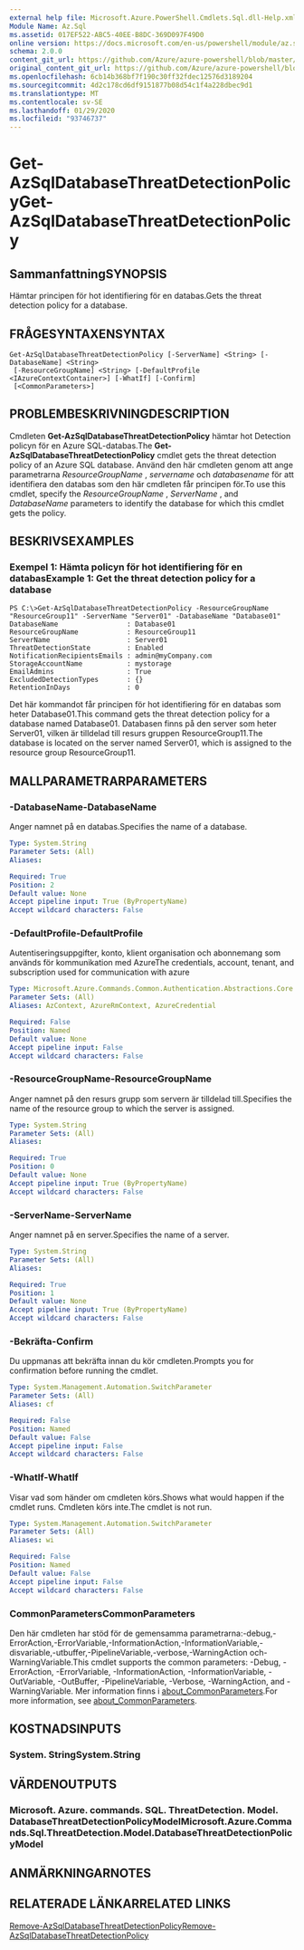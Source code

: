 ```yaml
---
external help file: Microsoft.Azure.PowerShell.Cmdlets.Sql.dll-Help.xml
Module Name: Az.Sql
ms.assetid: 017EF522-ABC5-40EE-B8DC-369D097F49D0
online version: https://docs.microsoft.com/en-us/powershell/module/az.sql/get-azsqldatabasethreatdetectionpolicy
schema: 2.0.0
content_git_url: https://github.com/Azure/azure-powershell/blob/master/src/Sql/Sql/help/Get-AzSqlDatabaseThreatDetectionPolicy.md
original_content_git_url: https://github.com/Azure/azure-powershell/blob/master/src/Sql/Sql/help/Get-AzSqlDatabaseThreatDetectionPolicy.md
ms.openlocfilehash: 6cb14b368bf7f190c30ff32fdec12576d3189204
ms.sourcegitcommit: 4d2c178cd6df9151877b08d54c1f4a228dbec9d1
ms.translationtype: MT
ms.contentlocale: sv-SE
ms.lasthandoff: 01/29/2020
ms.locfileid: "93746737"
---
```

# <span data-ttu-id="1bad1-101">Get-AzSqlDatabaseThreatDetectionPolicy</span><span class="sxs-lookup"><span data-stu-id="1bad1-101">Get-AzSqlDatabaseThreatDetectionPolicy</span></span>

## <span data-ttu-id="1bad1-102">Sammanfattning</span><span class="sxs-lookup"><span data-stu-id="1bad1-102">SYNOPSIS</span></span>
<span data-ttu-id="1bad1-103">Hämtar principen för hot identifiering för en databas.</span><span class="sxs-lookup"><span data-stu-id="1bad1-103">Gets the threat detection policy for a database.</span></span>

## <span data-ttu-id="1bad1-104">FRÅGESYNTAXEN</span><span class="sxs-lookup"><span data-stu-id="1bad1-104">SYNTAX</span></span>

```
Get-AzSqlDatabaseThreatDetectionPolicy [-ServerName] <String> [-DatabaseName] <String>
 [-ResourceGroupName] <String> [-DefaultProfile <IAzureContextContainer>] [-WhatIf] [-Confirm]
 [<CommonParameters>]
```

## <span data-ttu-id="1bad1-105">PROBLEMBESKRIVNING</span><span class="sxs-lookup"><span data-stu-id="1bad1-105">DESCRIPTION</span></span>
<span data-ttu-id="1bad1-106">Cmdleten **Get-AzSqlDatabaseThreatDetectionPolicy** hämtar hot Detection policyn för en Azure SQL-databas.</span><span class="sxs-lookup"><span data-stu-id="1bad1-106">The **Get-AzSqlDatabaseThreatDetectionPolicy** cmdlet gets the threat detection policy of an Azure SQL database.</span></span>
<span data-ttu-id="1bad1-107">Använd den här cmdleten genom att ange parametrarna *ResourceGroupName* , *servername* och *databasename* för att identifiera den databas som den här cmdleten får principen för.</span><span class="sxs-lookup"><span data-stu-id="1bad1-107">To use this cmdlet, specify the *ResourceGroupName* , *ServerName* , and *DatabaseName* parameters to identify the database for which this cmdlet gets the policy.</span></span>

## <span data-ttu-id="1bad1-108">BESKRIVS</span><span class="sxs-lookup"><span data-stu-id="1bad1-108">EXAMPLES</span></span>

### <span data-ttu-id="1bad1-109">Exempel 1: Hämta policyn för hot identifiering för en databas</span><span class="sxs-lookup"><span data-stu-id="1bad1-109">Example 1: Get the threat detection policy for a database</span></span>
```
PS C:\>Get-AzSqlDatabaseThreatDetectionPolicy -ResourceGroupName "ResourceGroup11" -ServerName "Server01" -DatabaseName "Database01"
DatabaseName                 : Database01
ResourceGroupName            : ResourceGroup11
ServerName                   : Server01
ThreatDetectionState         : Enabled
NotificationRecipientsEmails : admin@myCompany.com
StorageAccountName           : mystorage
EmailAdmins                  : True
ExcludedDetectionTypes       : {}
RetentionInDays              : 0
```

<span data-ttu-id="1bad1-110">Det här kommandot får principen för hot identifiering för en databas som heter Database01.</span><span class="sxs-lookup"><span data-stu-id="1bad1-110">This command gets the threat detection policy for a database named Database01.</span></span>
<span data-ttu-id="1bad1-111">Databasen finns på den server som heter Server01, vilken är tilldelad till resurs gruppen ResourceGroup11.</span><span class="sxs-lookup"><span data-stu-id="1bad1-111">The database is located on the server named Server01, which is assigned to the resource group ResourceGroup11.</span></span>

## <span data-ttu-id="1bad1-112">MALLPARAMETRAR</span><span class="sxs-lookup"><span data-stu-id="1bad1-112">PARAMETERS</span></span>

### <span data-ttu-id="1bad1-113">-DatabaseName</span><span class="sxs-lookup"><span data-stu-id="1bad1-113">-DatabaseName</span></span>
<span data-ttu-id="1bad1-114">Anger namnet på en databas.</span><span class="sxs-lookup"><span data-stu-id="1bad1-114">Specifies the name of a database.</span></span>

```yaml
Type: System.String
Parameter Sets: (All)
Aliases:

Required: True
Position: 2
Default value: None
Accept pipeline input: True (ByPropertyName)
Accept wildcard characters: False
```

### <span data-ttu-id="1bad1-115">-DefaultProfile</span><span class="sxs-lookup"><span data-stu-id="1bad1-115">-DefaultProfile</span></span>
<span data-ttu-id="1bad1-116">Autentiseringsuppgifter, konto, klient organisation och abonnemang som används för kommunikation med Azure</span><span class="sxs-lookup"><span data-stu-id="1bad1-116">The credentials, account, tenant, and subscription used for communication with azure</span></span>

```yaml
Type: Microsoft.Azure.Commands.Common.Authentication.Abstractions.Core.IAzureContextContainer
Parameter Sets: (All)
Aliases: AzContext, AzureRmContext, AzureCredential

Required: False
Position: Named
Default value: None
Accept pipeline input: False
Accept wildcard characters: False
```

### <span data-ttu-id="1bad1-117">-ResourceGroupName</span><span class="sxs-lookup"><span data-stu-id="1bad1-117">-ResourceGroupName</span></span>
<span data-ttu-id="1bad1-118">Anger namnet på den resurs grupp som servern är tilldelad till.</span><span class="sxs-lookup"><span data-stu-id="1bad1-118">Specifies the name of the resource group to which the server is assigned.</span></span>

```yaml
Type: System.String
Parameter Sets: (All)
Aliases:

Required: True
Position: 0
Default value: None
Accept pipeline input: True (ByPropertyName)
Accept wildcard characters: False
```

### <span data-ttu-id="1bad1-119">-ServerName</span><span class="sxs-lookup"><span data-stu-id="1bad1-119">-ServerName</span></span>
<span data-ttu-id="1bad1-120">Anger namnet på en server.</span><span class="sxs-lookup"><span data-stu-id="1bad1-120">Specifies the name of a server.</span></span>

```yaml
Type: System.String
Parameter Sets: (All)
Aliases:

Required: True
Position: 1
Default value: None
Accept pipeline input: True (ByPropertyName)
Accept wildcard characters: False
```

### <span data-ttu-id="1bad1-121">-Bekräfta</span><span class="sxs-lookup"><span data-stu-id="1bad1-121">-Confirm</span></span>
<span data-ttu-id="1bad1-122">Du uppmanas att bekräfta innan du kör cmdleten.</span><span class="sxs-lookup"><span data-stu-id="1bad1-122">Prompts you for confirmation before running the cmdlet.</span></span>

```yaml
Type: System.Management.Automation.SwitchParameter
Parameter Sets: (All)
Aliases: cf

Required: False
Position: Named
Default value: False
Accept pipeline input: False
Accept wildcard characters: False
```

### <span data-ttu-id="1bad1-123">-WhatIf</span><span class="sxs-lookup"><span data-stu-id="1bad1-123">-WhatIf</span></span>
<span data-ttu-id="1bad1-124">Visar vad som händer om cmdleten körs.</span><span class="sxs-lookup"><span data-stu-id="1bad1-124">Shows what would happen if the cmdlet runs.</span></span>
<span data-ttu-id="1bad1-125">Cmdleten körs inte.</span><span class="sxs-lookup"><span data-stu-id="1bad1-125">The cmdlet is not run.</span></span>

```yaml
Type: System.Management.Automation.SwitchParameter
Parameter Sets: (All)
Aliases: wi

Required: False
Position: Named
Default value: False
Accept pipeline input: False
Accept wildcard characters: False
```

### <span data-ttu-id="1bad1-126">CommonParameters</span><span class="sxs-lookup"><span data-stu-id="1bad1-126">CommonParameters</span></span>
<span data-ttu-id="1bad1-127">Den här cmdleten har stöd för de gemensamma parametrarna:-debug,-ErrorAction,-ErrorVariable,-InformationAction,-InformationVariable,-disvariable,-utbuffer,-PipelineVariable,-verbose,-WarningAction och-WarningVariable.</span><span class="sxs-lookup"><span data-stu-id="1bad1-127">This cmdlet supports the common parameters: -Debug, -ErrorAction, -ErrorVariable, -InformationAction, -InformationVariable, -OutVariable, -OutBuffer, -PipelineVariable, -Verbose, -WarningAction, and -WarningVariable.</span></span> <span data-ttu-id="1bad1-128">Mer information finns i [about_CommonParameters](https://go.microsoft.com/fwlink/?LinkID=113216).</span><span class="sxs-lookup"><span data-stu-id="1bad1-128">For more information, see [about_CommonParameters](https://go.microsoft.com/fwlink/?LinkID=113216).</span></span>

## <span data-ttu-id="1bad1-129">KOSTNADS</span><span class="sxs-lookup"><span data-stu-id="1bad1-129">INPUTS</span></span>

### <span data-ttu-id="1bad1-130">System. String</span><span class="sxs-lookup"><span data-stu-id="1bad1-130">System.String</span></span>

## <span data-ttu-id="1bad1-131">VÄRDEN</span><span class="sxs-lookup"><span data-stu-id="1bad1-131">OUTPUTS</span></span>

### <span data-ttu-id="1bad1-132">Microsoft. Azure. commands. SQL. ThreatDetection. Model. DatabaseThreatDetectionPolicyModel</span><span class="sxs-lookup"><span data-stu-id="1bad1-132">Microsoft.Azure.Commands.Sql.ThreatDetection.Model.DatabaseThreatDetectionPolicyModel</span></span>

## <span data-ttu-id="1bad1-133">ANMÄRKNINGAR</span><span class="sxs-lookup"><span data-stu-id="1bad1-133">NOTES</span></span>

## <span data-ttu-id="1bad1-134">RELATERADE LÄNKAR</span><span class="sxs-lookup"><span data-stu-id="1bad1-134">RELATED LINKS</span></span>

[<span data-ttu-id="1bad1-135">Remove-AzSqlDatabaseThreatDetectionPolicy</span><span class="sxs-lookup"><span data-stu-id="1bad1-135">Remove-AzSqlDatabaseThreatDetectionPolicy</span></span>](./Remove-AzSqlDatabaseThreatDetectionPolicy.md)



